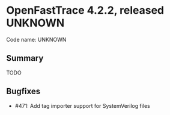 # OpenFastTrace 4.2.2, released UNKNOWN

Code name: UNKNOWN

## Summary

TODO

## Bugfixes

* #471: Add tag importer support for SystemVerilog files
